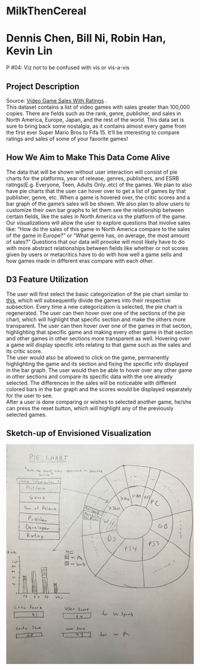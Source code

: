# MilkThenCereal
# Dennis Chen, Bill Ni, Robin Han, Kevin Lin
P #04: Viz not to be confused with vis or vis-a-vis

## Project Description
Source: [Video Game Sales With Ratings](https://www.kaggle.com/rush4ratio/video-game-sales-with-ratings) .   
This dataset contains a list of video games with sales greater than 100,000 copies. There are fields such as the rank, genre, publisher, and sales in North America, Europe, Japan, and the rest of the world. This data set is sure to bring back some nostalgia, as it contains almost every game from the first ever Super Mario Bros to Fifa 15. It’ll be interesting to compare ratings and sales of some of your favorite games! 
## How We Aim to Make This Data Come Alive 
The data that will be shown without user interaction will consist of pie charts for the platforms, year of release, genres, publishers, and ESRB ratings(E.g. Everyone, Teen, Adults Only..etc) of the games. We plan to also have pie charts that the user can hover over to get a list of games by that publisher, genre, etc. When a game is hovered over, the critic scores and a bar graph of the game’s sales will be shown. We also plan to allow users to customize their own bar graphs to let them see the relationship between certain fields, like the sales in North America vs the platform of the game. Our visualizations will allow the user to explore questions that involve sales like: “How do the sales of this game in North America compare to the sales of the game in Europe?” or “What genre has, on average, the most amount of sales?” Questions that our data will provoke will most likely have to do with more abstract relationships between fields like whether or not scores given by users or metacritics have to do with how well a game sells and how games made in different eras compare with each other.
## D3 Feature Utilization
The user will first select the basic categorization of the pie chart similar to [this](http://bl.ocks.org/wizicer/f662a0b04425fc0f7489), which will subsequently divide the games into their respective subsection. Every time a new categorization is selected, the pie chart is regenerated. The user can then hover over one of the sections of the pie chart, which will highlight that specific section and make the others more transparent. The user can then hover over one of the games in that section, highlighting that specific game and making every other game in that section and other games in other sections more transparent as well. Hovering over a game will display specific info relating to that game such as the sales and its critic score.   
The user would also be allowed to click on the game, permanently highlighting the game and its section and fixing the specific info displayed in the bar graph. The user would then be able to hover over any other game in other sections and compare its specific data with the one already selected. The differences in the sales will be noticeable with different colored bars in the bar graph and the scores would be displayed separately for the user to see.  
After a user is done comparing or wishes to selected another game, he/she can press the reset button, which will highlight any of the previously selected games.  
## Sketch-up of Envisioned Visualization
![alt text](https://github.com/DenChen11214/MilkThenCereal/blob/master/diagram.jpg?raw=true)
